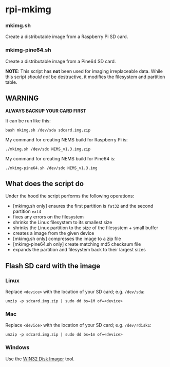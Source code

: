 # rpi-mkimg #

### mkimg.sh ###
Create a distributable image from a Raspberry Pi SD card.

### mkimg-pine64.sh ###

Create a distributable image from a Pine64 SD card.
                                                          
**NOTE**: This script has **not** been used for imaging irreplaceable data.
While this script *should not* be destructive, it modifies the filesystem and
partition table.

## WARNING ##

**ALWAYS BACKUP YOUR CARD FIRST**

It can be run like this:

```
bash mkimg.sh /dev/sda sdcard.img.zip
```

My command for creating NEMS build for Raspberry Pi is:

```
./mkimg.sh /dev/sdc NEMS_v1.3.img.zip
```

My command for creating NEMS build for Pine64 is:

```
./mkimg-pine64.sh /dev/sdc NEMS_v1.3.img
```

## What does the script do ##

Under the hood the script performs the following operations:

- [mkimg.sh only] ensures the first partition is `fat32` and the second partition `ext4`
- fixes any errors on the filesystem
- shrinks the Linux filesystem to its smallest size
- shrinks the Linux partition to the size of the filesystem + small buffer
- creates a image from the given device
- [mkimg.sh only] compresses the image to a zip file
- [mkimg-pine64.sh only] create matching md5 checksum file
- expands the partition and filesystem back to their largest sizes


## Flash SD card with the image ##

### Linux ###

Replace `<device>` with the location of your SD card; e.g. `/dev/sda`:

```
unzip -p sdcard.img.zip | sudo dd bs=1M of=<device>
```


### Mac ###

Replace `<device>` with the location of your SD card; e.g. `/dev/rdisk1`:

```
unzip -p sdcard.img.zip | sudo dd bs=1m of=<device>
```


### Windows ###

Use the [WIN32 Disk Imager](https://sourceforge.net/projects/win32diskimager/) tool.
